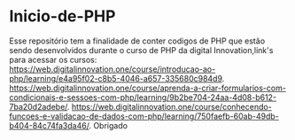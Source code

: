 # Inicio-de-PHP
Esse repositório tem a finalidade de conter codigos de PHP que estão sendo desenvolvidos durante o curso de PHP da  digital Innovation,link's para acessar os cursos: 
https://web.digitalinnovation.one/course/introducao-ao-php/learning/e4a95f02-c8b5-4046-a657-335680c984d9. 
https://web.digitalinnovation.one/course/aprenda-a-criar-formularios-com-condicionais-e-sessoes-com-php/learning/9b2be704-24aa-4d08-b612-7ba20d2adebe/.
https://web.digitalinnovation.one/course/conhecendo-funcoes-e-validacao-de-dados-com-php/learning/750faefb-60ab-49db-b404-84c74fa3da46/.
Obrigado
